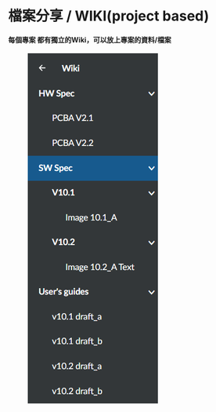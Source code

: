 # 檔案分享 / WIKI(project based)

#### 每個專案 都有獨立的Wiki，可以放上專案的資料/檔案

<figure><img src="../.gitbook/assets/image (31).png" alt=""><figcaption></figcaption></figure>
